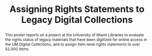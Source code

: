 ---
abstract: This poster reports on a project at the University of Miami Libraries to
  evaluate the rights status of legacy materials that have been digitized for online
  access in the UM Digital Collections, and to assign item-level rights statements
  to over 52,000 items.
creators:
- Laura Capell
- Elliot Williams
date: null
document_url: https://services.phaidra.univie.ac.at/api/object/o:502824/download
grand_parent: iPRES
institutions: []
keywords: []
landing_page_url: https://phaidra.univie.ac.at/o:502824
language: eng
layout: publication
license: CC BY-NC-SA 3.0 AT
notes_url: null
parent: iPRES 2016
publication_type: poster
size: 105582
slides_url: null
source_name: iPRES
stream_url: null
title: Assigning Rights Statements to Legacy Digital Collections
year: 2016
---